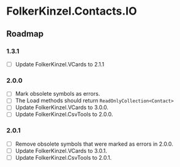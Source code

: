 ﻿# FolkerKinzel.Contacts.IO
## Roadmap

### 1.3.1
- [ ] Update FolkerKinzel.VCards to 2.1.1

### 2.0.0
- [ ] Mark obsolete symbols as errors.
- [ ] The Load methods should return `ReadOnlyCollection<Contact>`
- [ ] Update FolkerKinzel.VCards to 3.0.0.
- [ ] Update FolkerKinzel.CsvTools to 2.0.0.

### 2.0.1
- [ ] Remove obsolete symbols that were marked as errors in 2.0.0.
- [ ] Update FolkerKinzel.VCards to 3.0.1.
- [ ] Update FolkerKinzel.CsvTools to 2.0.1.
